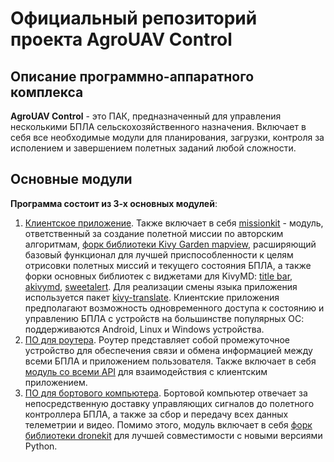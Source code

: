 # Официальный репозиторий проекта AgroUAV Control
## Описание программно-аппаратного комплекса
**AgroUAV Control** - это ПАК, предназначенный для управления несколькими БПЛА сельскохозяйственного назначения. Включает в себя все необходимые модули для планирования, загрузки, контроля за исполением и завершением полетных заданий любой сложности.
## Основные модули
**Программа состоит из 3-х основных модулей**:
1. [Клиентское приложение](https://github.com/AlesavigoSoftware/agro-uav-app). Также включает в себя [missionkit](https://github.com/AlesavigoSoftware/agro-uav-missionkit) - модуль, ответственный за создание полетной миссии по авторским алгоритмам, [форк библиотеки Kivy Garden mapview](https://github.com/AlesavigoSoftware/mapview-production-fork), расширяющий базовый функционал для лучшей приспособленности к целям отрисовки полетных миссий и текущего состояния БПЛА, а также форки основных библиотек с виджетами для KivyMD: [title bar](https://github.com/AlesavigoSoftware/title-bar-production-fork), [akivymd](https://github.com/AlesavigoSoftware/akivymd-production-fork), [sweetalert](https://github.com/AlesavigoSoftware/sweetalert-production-fork). Для реализации смены языка приложения используется пакет [kivy-translate](https://github.com/AlesavigoSoftware/kivy-translate-production-fork). Клиентские приложения предполагают возможность одновременного доступа к состоянию и управлению БПЛА с устройств на большинстве популярных ОС: поддерживаются Android, Linux и Windows устройства.
2. [ПО для роутера](https://github.com/AlesavigoSoftware/agro-uav-router). Роутер представляет собой промежуточное устройство для обеспечения связи и обмена информацией между всеми БПЛА и приложением пользователя. Также включает в себя [модуль со всеми API](https://github.com/AlesavigoSoftware/agro-uav-api) для взаимодействия с клиентским приложением.
3. [ПО для бортового компьютера](https://github.com/AlesavigoSoftware/agro-uav-onboard). Бортовой компьютер отвечает за непосредственную доставку управляющих сигналов до полетного контроллера БПЛА, а также за сбор и передачу всех данных телеметрии и видео. Помимо этого, модуль включает в себя [форк библиотеки dronekit](https://github.com/AlesavigoSoftware/dronekit-python-production-fork) для лучшей совместимости с новыми версиями Python.
